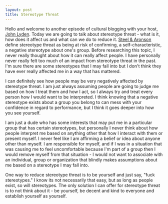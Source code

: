 ```yaml
---
layout: post
title: Stereotype Threat
---
```


Hello and welcome to another episode of cultural blogging with your host, <a href="https://johnlyden.github.io">John Lyden</a>.  Today we are going to talk about stereotype threat - what is it, how does it affect us and what can we do to reduce it.  <a href="http://www.reducingstereotypethreat.org/bibliography_steele_aronson.html">Steel & Aronson</a> define stereotype threat as being at risk of confirming, a self-characteristic, a negative stereotype about one's group.  Before researching this topic, I never really thought about how it can really affect people.  I have personally never really felt too much of an impact from stereotype threat in the past.  I'm sure there are some stereotypes that I may fall into but I don't think they have ever really affected me in a way that has mattered.

I can definitely see how people may be very negatively affected by stereotype threat.  I am just always assuming people are going to judge me based on how I treat them and how I act, so I always try and treat every person how I would want to be interpreted. I think knowing that a negative stereotype exists about a group you belong to can mess with your confidence in regard to performance, but I think it goes deeper into how you see yourself.

I am just a dude who has some interests that may put me in a particular group that has certain stereotypes, but personally I never think about how people interpret me based on anything other that how I interact with them or present myself.  I never feel like I am affirming a belief or idea about anyone other than myself.  I am responsible for myself, and if I was in a situation that was causing me to feel uncomfortable because I'm part of a group then I would remove myself from that situation - I would not want to associate with an individual, group or organization that blindly makes assumptions about me based on a stereotype I may fall into.

One way to reduce stereotype threat is to be yourself and just say, "fuck stereotypes."  I know its not necessarily that easy, but as long as people exist, so will stereotypes.  The only solution I can offer for stereotype threat is to not think about it - be yourself, be decent and kind to everyone and establish yourself as yourself.
